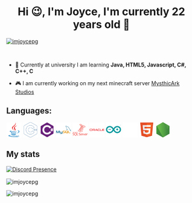 <h1 align="center">Hi 😉, I'm Joyce, I'm currently 22 years old 🤠</h1>

<p align="left"> <a href="https://twitter.com/imjoycepg" target="blank"><img src="https://img.shields.io/twitter/follow/imjoycepg?color=red&style=for-the-badge" alt="imjoycepg" /></a> </p>

 <br>
 
- 🏫 Currently at university I am learning **Java, HTML5, Javascript, C#, C++, C**

- 🎮 I am currently working on my next minecraft server [MysthicArk Studios](https://twitter.com/mysthicark)

<h2 align="left">Languages:</h3>
<p align="left">
<img src="https://raw.githubusercontent.com/devicons/devicon/master/icons/java/java-original.svg" alt="java" width="40" height="40"/>
<img src="https://github.com/devicons/devicon/blob/master/icons/cplusplus/cplusplus-line.svg" alt="c++" width="40" height="40"/>
<img src="https://github.com/devicons/devicon/blob/master/icons/csharp/csharp-plain.svg" alt="c#" width="40" height="40"/>
<img src="https://github.com/devicons/devicon/blob/master/icons/mysql/mysql-original-wordmark.svg" alt="mysql" width="40" height="40"/>
<img src="https://github.com/devicons/devicon/blob/master/icons/microsoftsqlserver/microsoftsqlserver-plain-wordmark.svg" alt="sqlserver" width="40" height="40"/>
<img src="https://github.com/devicons/devicon/blob/master/icons/oracle/oracle-original.svg" alt="oracle" width="40" height="40"/>
<img src="https://github.com/devicons/devicon/blob/master/icons/arduino/arduino-original.svg" alt="arduino" width="40" height="40"/>
<img src="https://github.com/devicons/devicon/blob/master/icons/discordjs/discordjs-plain.svg" alt="discordjs" width="40" height="40"/>
<img src="https://github.com/devicons/devicon/blob/master/icons/html5/html5-original.svg" alt="html5" width="40" height="40"/>
<img src="https://github.com/devicons/devicon/blob/master/icons/nodejs/nodejs-original.svg" alt="nodejs" width="40" height="40"/>
 
<h2 align="left">My stats</h3>

<p align="left">
    <a href="https://discord.com/users/299732456037154817" target="_blank" rel="nofollow">
        <img src="https://lanyard-profile-readme.vercel.app/api/299732456037154817?&animated=true&borderRadius=30px&idleMessage=Nothing..." alt="Discord Presence" align="center">
    </a>
</p>

<!-- <div> -->
<p align="left">
<a>
<img align="center" src="https://github-readme-stats.vercel.app/api?username=imjoycepg&show_icons=true&theme=radical&count_private=true&locale=en" alt="imjoycepg" />
</a>
</p>

<p align="left">
<img src="https://github-readme-stats.vercel.app/api/top-langs?username=imjoycepg&show_icons=true&theme=radical&locale=en&layout=compact" alt="imjoycepg" />
</p>
